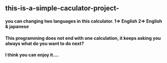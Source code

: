 ## this-is-a-simple-caculator-project-
#### you can changing  two languages in this calculator. 1=> English 2=> English & japanese
#### This programming does not end with one calculation, it keeps asking you always what do you want  to do next? 
#### I think you can enjoy it....
